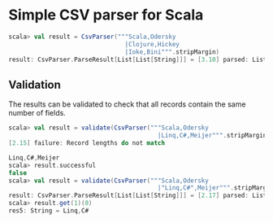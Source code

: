 Simple CSV parser for Scala
===========================


```scala
scala> val result = CsvParser("""Scala,Odersky
                                |Clojure,Hickey
                                |Ioke,Bini""".stripMargin)
result: CsvParser.ParseResult[List[List[String]]] = [3.10] parsed: List(List(Scala, Odersky), List(Clojure, Hickey), List(Ioke, Bini))
```

Validation
----------

The results can be validated to check that all records contain the same number of fields.

```scala
scala> val result = validate(CsvParser("""Scala,Odersky
                                         |Linq,C#,Meijer""".stripMargin))
[2.15] failure: Record lengths do not match

Linq,C#,Meijer
scala> result.successful
false
scala> val result = validate(CsvParser("""Scala,Odersky
                                         |"Linq,C#",Meijer""".stripMargin))
result: CsvParser.ParseResult[List[List[String]]] = [2.17] parsed: List(List(Scala, Odersky), List(Linq,C#, Meijer))
scala> result.get(1)(0)
res5: String = Linq,C#
```

